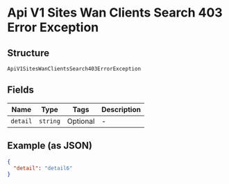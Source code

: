 
# Api V1 Sites Wan Clients Search 403 Error Exception

## Structure

`ApiV1SitesWanClientsSearch403ErrorException`

## Fields

| Name | Type | Tags | Description |
|  --- | --- | --- | --- |
| `detail` | `string` | Optional | - |

## Example (as JSON)

```json
{
  "detail": "detail6"
}
```

